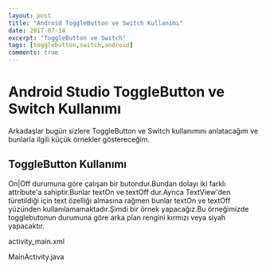 ```yaml
---
layout: post
title: "Android ToggleButton ve Switch Kullanımı"
date: 2017-07-14
excerpt: "ToggleButton ve Switch"
tags: [togglebutton,switch,android]
comments: true
---
```

# Android Studio ToggleButton ve Switch Kullanımı

Arkadaşlar bugün sizlere ToggleButton ve Switch kullanımını anlatacağım ve bunlarla ilgili küçük örnekler göstereceğim.

## ToggleButton Kullanımı

On|Off durumuna göre çalışan bir butondur.Bundan dolayı iki farklı attribute'a sahiptir.Bunlar textOn ve textOff dur.Ayrıca TextView'den türetildiği 
için text özelliği almasına rağmen bunlar textOn ve textOff yüzünden kullanılamamaktadır.Şimdi bir örnek yapacağız.Bu örneğimizde togglebutonun durumuna
göre arka plan rengini kırmızı veya siyah yapacaktır.

activity_main.xml
<script src="https://gist.github.com/alikaraca/c810d711d06e60bfbfdb1f20b3a1dd8f.js"></script>

MainActivity.java

<script src="https://gist.github.com/alikaraca/9462258e6fde13afc38edbbe66eb6eef.js"></script>
